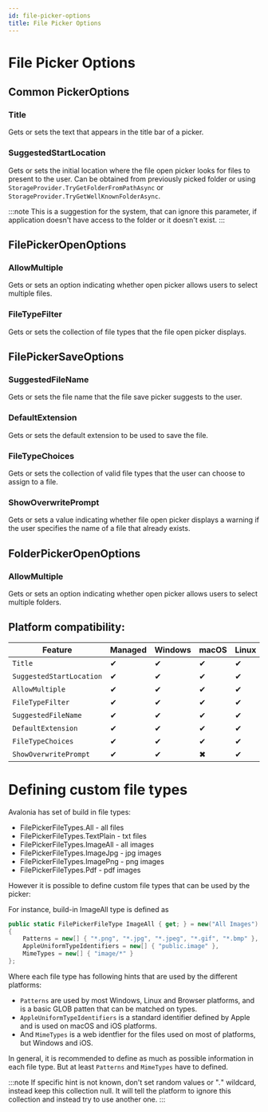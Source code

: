 ```yaml
---
id: file-picker-options
title: File Picker Options
---
```


# File Picker Options

## Common PickerOptions

### Title

Gets or sets the text that appears in the title bar of a picker.

### SuggestedStartLocation

Gets or sets the initial location where the file open picker looks for files to present to the user.
Can be obtained from previously picked folder or using `StorageProvider.TryGetFolderFromPathAsync` or `StorageProvider.TryGetWellKnownFolderAsync`.

:::note
This is a suggestion for the system, that can ignore this parameter, if application doesn't have access to the folder or it doesn't exist.
:::

## FilePickerOpenOptions

### AllowMultiple

Gets or sets an option indicating whether open picker allows users to select multiple files.

### FileTypeFilter

Gets or sets the collection of file types that the file open picker displays.

## FilePickerSaveOptions

### SuggestedFileName

Gets or sets the file name that the file save picker suggests to the user.

### DefaultExtension

Gets or sets the default extension to be used to save the file.

### FileTypeChoices

Gets or sets the collection of valid file types that the user can choose to assign to a file.

### ShowOverwritePrompt

Gets or sets a value indicating whether file open picker displays a warning if the user specifies the name of a file that already exists.

## FolderPickerOpenOptions

### AllowMultiple

Gets or sets an option indicating whether open picker allows users to select multiple folders.

## Platform compatibility:

| Feature        | Managed |  Windows | macOS | Linux | Browser | Android |  iOS |
|---------------|-------|-------|-------|-------|-------|-------|-------|
| `Title` | ✔ | ✔ | ✔ | ✔ | ✖ | ✔ | ✔ |
| `SuggestedStartLocation` | ✔ | ✔ | ✔ | ✔ | ✔ | ✔ | ✔ |
| `AllowMultiple` | ✔ | ✔ | ✔ | ✔ | ✔ | ✔ | ✔ |
| `FileTypeFilter` | ✔ | ✔ | ✔ | ✔ | ✔ | ✔ | ✔ |
| `SuggestedFileName` | ✔ | ✔ | ✔ | ✔ | ✔ | ✔ | ✖ |
| `DefaultExtension` | ✔ | ✔ | ✔ | ✔ | ✔ | ✔ | ✖ |
| `FileTypeChoices` | ✔ | ✔ | ✔ | ✔ | ✔ | ✔ | ✖ |
| `ShowOverwritePrompt` | ✔ | ✔ | ✖ | ✔ | ✖ | ✖ | ✖ |

# Defining custom file types

Avalonia has set of build in file types:
- FilePickerFileTypes.All - all files
- FilePickerFileTypes.TextPlain - txt files
- FilePickerFileTypes.ImageAll - all images
- FilePickerFileTypes.ImageJpg - jpg images
- FilePickerFileTypes.ImagePng - png images
- FilePickerFileTypes.Pdf - pdf images

However it is possible to define custom file types that can be used by the picker:

For instance, build-in ImageAll type is defined as
```cs
public static FilePickerFileType ImageAll { get; } = new("All Images")
{
    Patterns = new[] { "*.png", "*.jpg", "*.jpeg", "*.gif", "*.bmp" },
    AppleUniformTypeIdentifiers = new[] { "public.image" },
    MimeTypes = new[] { "image/*" }
};
```

Where each file type has following hints that are used by the different platforms:
- `Patterns` are used by most Windows, Linux and Browser platforms, and is a basic GLOB patten that can be matched on types.
- `AppleUniformTypeIdentifiers` is a standard identifier defined by Apple and is used on macOS and iOS platforms.
- And `MimeTypes` is a web identfier for the files used on most of platforms, but Windows and iOS.

In general, it is recommended to define as much as possible information in each file type. But at least `Patterns` and `MimeTypes` have to defined.

:::note
If specific hint is not known, don't set random values or "*.*" wildcard, instead keep this collection null. It will tell the platform to ignore this collection and instead try to use another one.
:::
